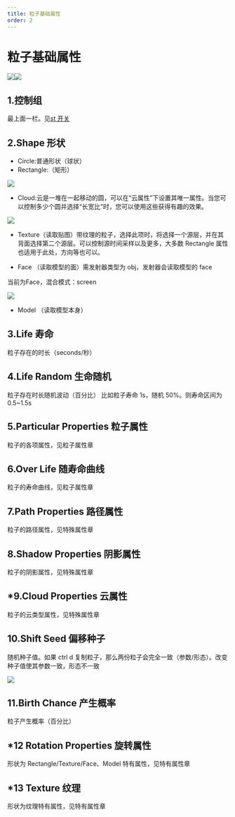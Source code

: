 ```yaml
---
title: 粒子基础属性
order: 2
---
```


# 粒子基础属性

![](https://mir.yuelili.com/user/source/2020/08/st-p-001.png)![](http://cdn.yuelili.com/202020102318-d.png)

## 1.控制组

最上面一栏。见[st 开关](http://stardust.yuelili.fun/interface/switches.html)

## 2.Shape 形状

- Circle:普通形状（球状）
- Rectangle:（矩形）

![](https://mir.yuelili.com/user/source/2020/08/st-p-002.png)

- Cloud:云是一堆在一起移动的圆，可以在“云属性”下设置其唯一属性。当您可以控制多少个圆并选择“长宽比”时，您可以使用这些获得有趣的效果。

![](https://mir.yuelili.com/user/source/2020/08/st-p-003.png)

- Texture（读取贴图）带纹理的粒子，选择此项时，将选择一个源层，并在其背面选择第二个源层。可以控制源时间采样以及更多，大多数 Rectangle 属性也适用于此处，方向等也可以。

- Face （读取模型的面）需发射器类型为 obj，发射器会读取模型的 face

当前为Face，混合模式：screen

![](https://mir.yuelili.com/user/source/2020/08/st-p-004.png)

- Model （读取模型本身）

## 3.Life 寿命

粒子存在的时长（seconds/秒）

## 4.Life Random 生命随机

粒子存在时长随机波动（百分比） 比如粒子寿命 1s，随机 50%。则寿命区间为 0.5~1.5s

## 5.Particular Properties 粒子属性

粒子的各项属性，见粒子属性章

## 6.Over Life 随寿命曲线

粒子的寿命曲线，见粒子属性章

## 7.Path Properties 路径属性

粒子的路径属性，见特殊属性章

## 8.Shadow Properties 阴影属性

粒子的阴影属性，见特殊属性章

## \*9.Cloud Properties 云属性

粒子的云类型属性，见特殊属性章

## 10.Shift Seed 偏移种子

随机种子值。如果 ctrl d 复制粒子，那么两份粒子会完全一致（参数/形态）。改变种子值使其参数一致，形态不一致

![](https://mir.yuelili.com/user/source/2020/08/stardust-005.gif)

## 11.Birth Chance 产生概率

粒子产生概率（百分比）

## \*12 Rotation Properties 旋转属性

形状为 Rectangle/Texture/Face、Model 特有属性，见特有属性章

## \*13 Texture 纹理

形状为纹理特有属性，见特有属性章
